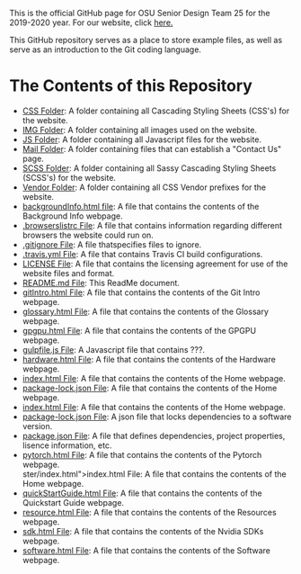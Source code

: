 This is the official GitHub page for OSU Senior Design Team 25 for the 2019-2020 year. For our website, click <a href="https://osusdgpu.github.io/">here.</a>

This GitHub repository serves as a place to store example files, as well as serve as an introduction to the Git coding language. 

<h1>The Contents of this Repository</h1>

<ul>
  <li><a href="https://github.com/osusdgpu/osusdgpu.github.io/tree/master/css">CSS Folder</a>: A folder containing all Cascading Styling Sheets (CSS's) for the website.</li>
  <li><a href="https://github.com/osusdgpu/osusdgpu.github.io/tree/master/img">IMG Folder</a>: A folder containing all images used on the website.</li>
  <li><a href="https://github.com/osusdgpu/osusdgpu.github.io/tree/master/js">JS Folder</a>: A folder containing all Javascript files for the website.</li>
  <li><a href="https://github.com/osusdgpu/osusdgpu.github.io/tree/master/mail">Mail Folder</a>: A folder containing files that can establish a "Contact Us" page.</li>
  <li><a href="https://github.com/osusdgpu/osusdgpu.github.io/tree/master/scss">SCSS Folder</a>: A folder containing all Sassy Cascading Styling Sheets (SCSS's) for the website.</li>
  <li><a href="https://github.com/osusdgpu/osusdgpu.github.io/tree/master/vendor">Vendor Folder</a>: A folder containing all CSS Vendor prefixes for the website.</li>
  <li><a href="https://github.com/osusdgpu/osusdgpu.github.io/tree/master/backgroundInfo.html">backgroundInfo.html file</a>: A file that contains the contents of the Background Info webpage.</li>
  <li><a href="https://github.com/osusdgpu/osusdgpu.github.io/tree/master/.browserslistrc">.browserslistrc File</a>: A file that contains information regarding different browsers the website could run on.</li>
  <li><a href="https://github.com/osusdgpu/osusdgpu.github.io/tree/master/.gitignore">.gitignore File</a>: A file thatspecifies files to ignore.</li>
  <li><a href="https://github.com/osusdgpu/osusdgpu.github.io/tree/master/.travis.yml">.travis.yml File</a>: A file that contains Travis CI build configurations.</li>
  <li><a href="https://github.com/osusdgpu/osusdgpu.github.io/tree/master/LICENSE">LICENSE File</a>: A file that contains the licensing agreement for use of the website files and format.</li>
  <li><a href="https://github.com/osusdgpu/osusdgpu.github.io/tree/master/README.md">README.md File</a>: This ReadMe document.</li>
  <li><a href="https://github.com/osusdgpu/osusdgpu.github.io/tree/master/gitIntro.html">gitIntro.html File</a>: A file that contains the contents of the Git Intro webpage.</li>
  <li><a href="https://github.com/osusdgpu/osusdgpu.github.io/tree/master/glossary.html">glossary.html File</a>: A file that contains the contents of the Glossary webpage.</li>
  <li><a href="https://github.com/osusdgpu/osusdgpu.github.io/tree/master/gpgpu.html">gpgpu.html File</a>: A file that contains the contents of the GPGPU webpage.</li>
  <li><a href="https://github.com/osusdgpu/osusdgpu.github.io/tree/master/gulpfile.js">gulpfile.js File</a>: A Javascript file that contains ???.</li>
  <li><a href="https://github.com/osusdgpu/osusdgpu.github.io/tree/master/gitIntro.html">hardware.html File</a>: A file that contains the contents of the Hardware webpage.</li>
  <li><a href="https://github.com/osusdgpu/osusdgpu.github.io/tree/master/index.html">index.html File</a>: A file that contains the contents of the Home webpage.</li>
  <li><a href="https://github.com/osusdgpu/osusdgpu.github.io/tree/master/package-lock.json">package-lock.json File</a>: A file that contains the contents of the Home webpage.</li>
  <li><a href="https://github.com/osusdgpu/osusdgpu.github.io/tree/master/index.html">index.html File</a>: A file that contains the contents of the Home webpage.</li>
  <li><a href="https://github.com/osusdgpu/osusdgpu.github.io/tree/master/package-lock.json">package-lock.json File</a>: A json file that locks dependencies to a software version.</li>
  <li><a href="https://github.com/osusdgpu/osusdgpu.github.io/tree/master/package.json">package.json File</a>: A file that defines dependencies, project properties, lisence information, etc.</li>
  <li><a href="https://github.com/osusdgpu/osusdgpu.github.io/tree/master/pytorch.html">pytorch.html File</a>: A file that contains the contents of the Pytorch webpage.</li>ster/index.html">index.html File</a>: A file that contains the contents of the Home webpage.</li>
  <li><a href="https://github.com/osusdgpu/osusdgpu.github.io/tree/master/quickStartGuide.html">quickStartGuide.html File</a>: A file that contains the contents of the Quickstart Guide webpage.</li>
  <li><a href="https://github.com/osusdgpu/osusdgpu.github.io/tree/master/resources.html">resource.html File</a>: A file that contains the contents of the Resources webpage.</li>
  <li><a href="https://github.com/osusdgpu/osusdgpu.github.io/tree/master/sdk.html">sdk.html File</a>: A file that contains the contents of the Nvidia SDKs webpage.</li>
  <li><a href="https://github.com/osusdgpu/osusdgpu.github.io/tree/master/index.html">software.html File</a>: A file that contains the contents of the Software webpage.</li>
</ul>
